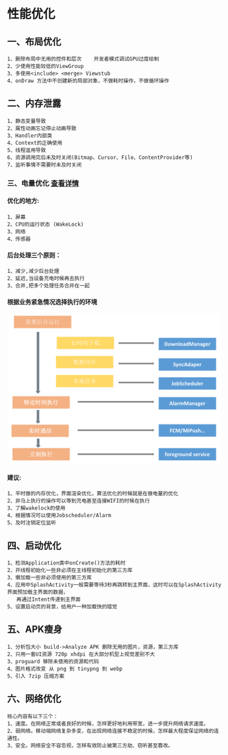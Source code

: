 # 性能优化

## 一、布局优化

    1、删除布局中无用的控件和层次    开发者模式调试GPU过度绘制
    2、少使用性能较低的ViewGroup
    3、多使用<include> <merge> Viewstub
    4、onDraw 方法中不创建新的局部对象，不做耗时操作，不做循环操作

## 二、内存泄露

    1、静态变量导致
    2、属性动画忘记停止动画导致
    3、Handler内部类
    4、Context的正确使用
    5、线程滥用导致
    6、资源调用完后未及时关闭(Bitmap、Cursor、File、ContentProvider等)
    7、监听事情不需要时未及时关闭

### 三、电量优化 [查看详情](/StudyNotes/performance/电量优化详情.md)

#### 优化的地方:

    1、屏幕
    2、CPU的运行状态 (WakeLock)
    3、网络
    4、传感器

#### 后台处理三个原则：

    1、减少,减少后台处理
    2、延迟,当设备充电时候再去执行
    3、合并,把多个处理任务合并在一起

#### 根据业务紧急情况选择执行的环境

<img src="../img/rule.png" width='500' alt="home">

#### 建议:

    1、平时做的内存优化，界面渲染优化，算法优化的时候就是在做电量的优化
    2、非马上执行的操作可以等到充电甚至连接WIFI的时候在执行
    3、了解wakelock的使用
    4、根据情况可以使用Jobscheduler/Alarm
    5、及时注销定位监听

## 四、启动优化

```
1、检测Application类中onCreate()方法的耗时
2、开线程初始化一些非必须在主线程初始化的第三方库
3、懒加载一些非必须使用的第三方库
4、应用中SplashActivity一般需要等待3秒再跳转到主界面，这时可以在SplashActivity界面预加载主界面的数据，
   再通过Intent传递到主界面
5、设置启动页的背景，给用户一种加载快的错觉
```

## 五、APK瘦身

```
1、分析包大小 build->Analyze APK 删除无用的图片，资源，第三方库
2、只用一套UI资源 720p xhdpi 在大部分机型上视觉差别不大
3、proguard 移除未使用的资源和代码
4、图片格式改变 从 png 到 tinypng 到 webp
5、引入 7zip 压缩方案
```

## 六、网络优化

```
核心内容有以下三个：
1、速度。在网络正常或者良好的时候，怎样更好地利用带宽，进一步提升网络请求速度。
2、弱网络。移动端网络复杂多变，在出现网络连接不稳定的时候，怎样最大程度保证网络的连通性。
3、安全。网络安全不容忽视，怎样有效防止被第三方劫、窃听甚至篡改。

```
